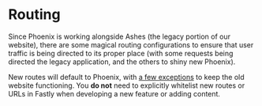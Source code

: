 # Routing

Since Phoenix is working alongside Ashes \(the legacy portion of our website\), there are some magical routing configurations to ensure that user traffic is being directed to its proper place \(with some requests being directed the legacy application, and the others to shiny new Phoenix).

New routes will default to Phoenix, with [a few exceptions](https://github.com/DoSomething/infrastructure/blob/master/dosomething/fastly-frontend/ashes_recv.vcl) to keep the old website functioning. You **do not** need to explicitly whitelist new routes or URLs in Fastly when developing a new feature or adding content.
